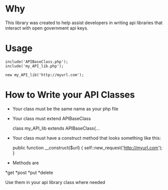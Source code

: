 Why
===
 This library was created to help assist developers in writing api libraries that
 interact with open government api keys.

Usage
=====

	include('APIBaseClass.php');
	include('my_API_lib.php');
 
	new my_API_lib('http://myurl.com');
 
How to Write your API Classes
=============================

- Your class must be the same name as your php file
- Your class must extend APIBaseClass

	class my_API_lib extends APIBaseClass{...
	
- Your class must have a construct method that looks something like this:

	public function __construct($url)
	{
		self::new_request('http://myurl.com');
	}
	
- Methods are 

 *get
 *post
 *put
 *delete
 
  Use them in your api library class where needed